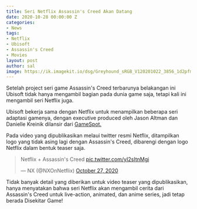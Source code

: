 ```yaml
---
title: Seri Netflix Assassin's Creed Akan Datang
date: 2020-10-28 00:00:00 Z
categories:
- News
tags:
- Netflix
- Ubisoft
- Assassin's Creed
- Movies
layout: post
author: sal
image: https://ik.imagekit.io/dsg/Greyhound_sRGB_V120201022_3856_1d2pfm4.0_QPtO5ku5B.jpg
---
```


Setelah project seri game Assassin's Creed terbarunya belakangan ini Ubisoft tidak hanya mengambil bagian pada dunia game saja, tetapi kali ini mengambil seri Netflix juga.

Ubisoft bekerja sama dengan Netflix untuk menampilkan beberapa seri adaptasi gamenya, dengan executive produced oleh Jason Altman dan Danielle Kreinik dilansir dari [GameSpot.](https://www.gamespot.com/articles/multiple-assassins-creed-series-coming-to-netflix-including-live-action-show/1100-6483801/?UniqueID=702975AE-185B-11EB-863F-FA3F16F31EAE&ftag=ftag%3DGSS-05-10aab8e&PostType=link&ServiceType=twitter&TheTime=2020-10-27T13%3A50%3A56)

Pada video yang dipublikasikan melaui twitter resmi Netflix, ditampilkan logo yang tidak asing lagi dengan Assassin's Creed, dibarengi dengan logo Netflix dalam bentuk teaser saja.

<blockquote class="twitter-tweet tw-align-center"><p lang="en" dir="ltr">Netflix + Assassin's Creed <a href="https://t.co/yI2sItnMgi">pic.twitter.com/yI2sItnMgi</a></p>— NX (@NXOnNetflix) <a href="https://twitter.com/NXOnNetflix/status/1321081578697621508?ref_src=twsrc%5Etfw">October 27, 2020</a></blockquote> <script async src="https://platform.twitter.com/widgets.js" charset="utf-8"></script>

Tidak banyak detail yang diberikan untuk video teaser yang dipublikasikan, hanya menyatakan bahwa seri Netflix akan mengambil cerita dari Assassin's Creed untuk live-action, animated, dan anime series, jadi tetap berada Disekitar Game!